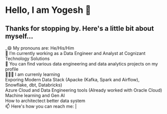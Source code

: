 # **Hello, I am Yogesh 👋**  <br>
##  **Thanks for stopping by. Here's a little bit about myself...** <br>

_😄 My pronouns are: He/His/Him <br>
🔭 I’m currently working as a Data Engineer and Analyst at Cognizant Technology Solutions <br>
🤘 You can find various data engineering and data analytics projects on my profile <br>
🧑🏻‍🏫 I am currenly learning <br>
Exporing Modern Data Stack (Apacke (Kafka, Spark and Airflow), Snowflake, dbt, Databricks) <br>
Azure Cloud and Data Engineering tools (Already worked with Oracle Cloud) <br>
Machine learning and Gen AI <br>
How to architectect better data system <br>
📫 Here's how you can reach me:  | 
